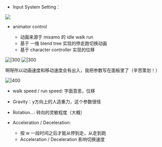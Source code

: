 
- Input System Setting：

![](Pasted%20image%2020251003173219.png)

- animator control

	- 动画来源于 mixamo 的 idle walk run
	- 基于 一维 blend tree 实现的停走跑切换动画
	- 基于 character controller 实现的位移

![|300](Pasted%20image%2020251003173454.png)
![|300](Pasted%20image%2020251003175412.png)

啊呀所以动画速度和移动速度会有出入，我把参数写在面板里了（辛苦策划！）

![|400](Pasted%20image%2020251003180328.png)

- walk speed / run speed: 字面意思，位移
- Gravity：y方向上的人造重力，这个参数很怪
- Rotation...: 转向的灵敏程度（大概）

- Acceleration / Deceleration: 
	- 按 w 一段时间之后才能从停到走，从走到跑
	- Acceleration / Deceleration 影响切换速度